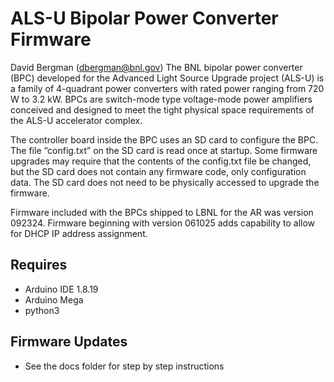 # ALS-U Bipolar Power Converter Firmware

David Bergman (dbergman@bnl.gov)
The BNL bipolar power converter (BPC) developed for the Advanced Light Source Upgrade project
(ALS-U) is a family of 4-quadrant power converters with rated power ranging from 720 W to 3.2 kW.
BPCs are switch-mode type voltage-mode power amplifiers conceived and designed to meet the
tight physical space requirements of the ALS-U accelerator complex.

The controller board inside the BPC uses an SD card to configure the BPC. The file “config.txt” on the SD card is read once at startup. Some firmware upgrades may require that the contents of the config.txt file be changed, but the SD card does not contain any firmware code, only configuration data. The SD card does not need to be physically accessed to upgrade the firmware.

Firmware included with the BPCs shipped to LBNL for the AR was version 092324. Firmware beginning with version 061025 adds capability to allow for DHCP IP address assignment. 

## Requires

* Arduino IDE 1.8.19
* Arduino Mega 
* python3

## Firmware Updates

* See the docs folder for step by step instructions
